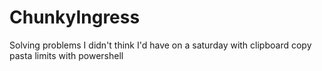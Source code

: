 # ChunkyIngress
Solving problems I didn't think I'd have on a saturday with clipboard copy pasta limits with powershell
